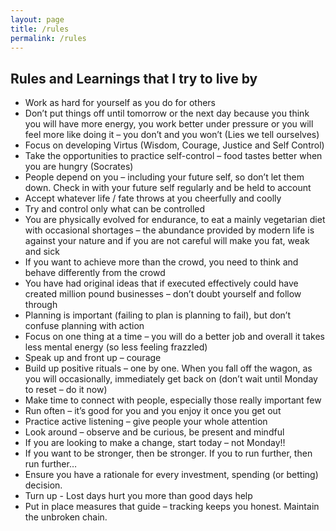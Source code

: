 ```yaml
---
layout: page
title: /rules
permalink: /rules
---
```


## Rules and Learnings that I try to live by


* Work as hard for yourself as you do for others
* Don’t put things off until tomorrow or the next day because you think you will have more energy, you work better under pressure or you will feel more like doing it – you don’t and you won’t (Lies we tell ourselves)
* Focus on developing Virtus (Wisdom, Courage, Justice and Self Control) 
* Take the opportunities to practice self-control – food tastes better when you are hungry (Socrates)
* People depend on you – including your future self, so don’t let them down. Check in with your future self regularly and be held to account
* Accept whatever life / fate throws at you cheerfully and coolly
* Try and control only what can be controlled
* You are physically evolved for endurance, to eat a mainly vegetarian diet with occasional shortages – the abundance provided by modern life is against your nature and if you are not careful will make you fat, weak and sick
* If you want to achieve more than the crowd, you need to think and behave differently from the crowd
* You have had original ideas that if executed effectively could have created million pound businesses – don’t doubt yourself and follow through
* Planning is important (failing to plan is planning to fail), but don’t confuse planning with action
* Focus on one thing at a time – you will do a better job and overall it takes less mental energy (so less feeling frazzled)
* Speak up and front up – courage
* Build up positive rituals – one by one. When you fall off the wagon, as you will occasionally, immediately get back on (don’t wait until Monday to reset – do it now)
* Make time to connect with people, especially those really important few
* Run often – it’s good for you and you enjoy it once you get out
* Practice active listening – give people your whole attention
* Look around – observe and be curious, be present and mindful
* If you are looking to make a change, start today – not Monday!! 
* If you want to be stronger, then be stronger. If you to run further, then run further…
* Ensure you have a rationale for every investment, spending (or betting) decision.
* Turn up - Lost days hurt you more than good days help
* Put in place measures that guide – tracking keeps you honest. Maintain the unbroken chain.